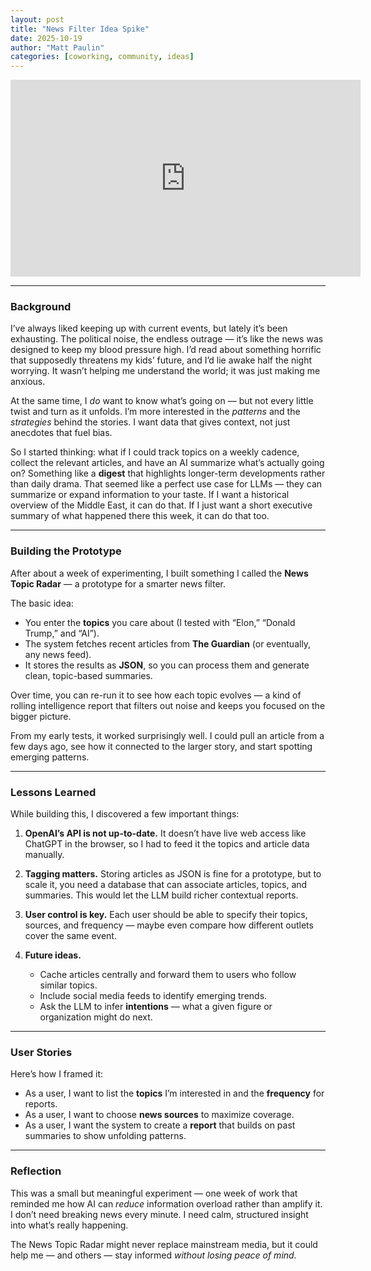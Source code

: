 ```yaml
---
layout: post
title: "News Filter Idea Spike"
date: 2025-10-19
author: "Matt Paulin"
categories: [coworking, community, ideas]
---
```


<iframe width="560" height="315" src="https://www.youtube.com/embed/Jj_Hfx9Jc8s" title="News Filter Idea Spike on YouTube" frameborder="0" allowfullscreen></iframe>

---

### Background

I’ve always liked keeping up with current events, but lately it’s been exhausting. The political noise, the endless outrage — it’s like the news was designed to keep my blood pressure high. I’d read about something horrific that supposedly threatens my kids’ future, and I’d lie awake half the night worrying. It wasn’t helping me understand the world; it was just making me anxious.

At the same time, I *do* want to know what’s going on — but not every little twist and turn as it unfolds. I’m more interested in the *patterns* and the *strategies* behind the stories. I want data that gives context, not just anecdotes that fuel bias.

So I started thinking: what if I could track topics on a weekly cadence, collect the relevant articles, and have an AI summarize what’s actually going on? Something like a **digest** that highlights longer-term developments rather than daily drama. That seemed like a perfect use case for LLMs — they can summarize or expand information to your taste. If I want a historical overview of the Middle East, it can do that. If I just want a short executive summary of what happened there this week, it can do that too.

---

### Building the Prototype

After about a week of experimenting, I built something I called the **News Topic Radar** — a prototype for a smarter news filter.

The basic idea:
- You enter the **topics** you care about (I tested with “Elon,” “Donald Trump,” and “AI”).
- The system fetches recent articles from **The Guardian** (or eventually, any news feed).
- It stores the results as **JSON**, so you can process them and generate clean, topic-based summaries.

Over time, you can re-run it to see how each topic evolves — a kind of rolling intelligence report that filters out noise and keeps you focused on the bigger picture.

From my early tests, it worked surprisingly well. I could pull an article from a few days ago, see how it connected to the larger story, and start spotting emerging patterns.

---

### Lessons Learned

While building this, I discovered a few important things:

1. **OpenAI’s API is not up-to-date.**
   It doesn’t have live web access like ChatGPT in the browser, so I had to feed it the topics and article data manually.

2. **Tagging matters.**
   Storing articles as JSON is fine for a prototype, but to scale it, you need a database that can associate articles, topics, and summaries. This would let the LLM build richer contextual reports.

3. **User control is key.**
   Each user should be able to specify their topics, sources, and frequency — maybe even compare how different outlets cover the same event.

4. **Future ideas.**
   - Cache articles centrally and forward them to users who follow similar topics.
   - Include social media feeds to identify emerging trends.
   - Ask the LLM to infer **intentions** — what a given figure or organization might do next.

---

### User Stories

Here’s how I framed it:

- As a user, I want to list the **topics** I’m interested in and the **frequency** for reports.
- As a user, I want to choose **news sources** to maximize coverage.
- As a user, I want the system to create a **report** that builds on past summaries to show unfolding patterns.

---

### Reflection

This was a small but meaningful experiment — one week of work that reminded me how AI can *reduce* information overload rather than amplify it. I don’t need breaking news every minute. I need calm, structured insight into what’s really happening.

The News Topic Radar might never replace mainstream media, but it could help me — and others — stay informed *without losing peace of mind.*
